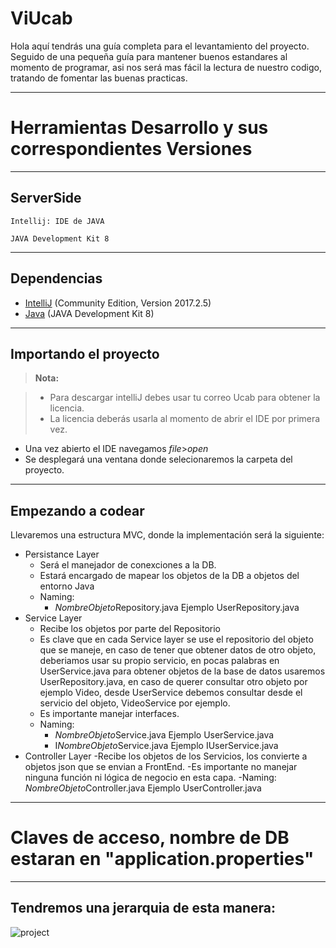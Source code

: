 ﻿ViUcab
===================


Hola aquí tendrás una guía completa para el levantamiento del proyecto. Seguido de una pequeña guía para mantener buenos estandares al momento de programar, asi nos será mas fácil la lectura de nuestro codigo, tratando de fomentar las buenas practicas. 

----------
Herramientas Desarrollo y sus correspondientes Versiones
=


----------


ServerSide
-
    Intellij: IDE de JAVA
    
	JAVA Development Kit 8
  


----------


      
Dependencias
-
- [IntelliJ](https://www.jetbrains.com/idea/download/#section=windows) (Community Edition, Version 2017.2.5)
- [Java](http://www.oracle.com/technetwork/java/javase/downloads/jdk8-downloads-2133151.html) (JAVA Development Kit 8)


----------

<i class="icon-download"></i> Importando el proyecto
-------------

> **Nota:**

> - Para descargar intelliJ debes usar tu correo Ucab para obtener la licencia.
> - La licencia deberás usarla al momento de abrir el IDE por primera vez.

 - Una vez abierto el IDE navegamos *file*>*open*
 - Se desplegará una ventana donde selecionaremos la carpeta del proyecto.


----------


<i class="icon-pencil"></i> Empezando a codear
-
Llevaremos una estructura MVC, donde la implementación será la siguiente:
	

 - Persistance Layer
 	 - Será el manejador de conexciones a la DB.
	 - Estará encargado de mapear los objetos de la DB a objetos del entorno Java
	 - Naming:
		 - *NombreObjeto*Repository.java Ejemplo UserRepository.java
 - Service Layer
	 - Recibe los objetos por parte del Repositorio
	 - Es clave que en cada Service layer se use el repositorio del objeto que se maneje, en caso de tener que obtener datos de otro objeto, deberiamos usar su propio servicio, en pocas palabras en UserService.java para obtener objetos de la base de datos usaremos UserRepository.java, en caso de querer consultar otro objeto por ejemplo Video, desde UserService debemos consultar desde el servicio del objeto, VideoService por ejemplo.
	 - Es importante manejar interfaces.
	 - Naming:
		 - *NombreObjeto*Service.java Ejemplo UserService.java
		 - I*NombreObjeto*Service.java Ejemplo IUserService.java
 - Controller Layer
	 -Recibe los objetos de los Servicios, los convierte a objetos json que se envian a FrontEnd.
	 -Es importante no manejar ninguna función ni lógica de negocio en esta capa.
	 -Naming:
		 *NombreObjeto*Controller.java Ejemplo UserController.java


----------
Claves de acceso, nombre de DB estaran en "application.properties"
=


----------


Tendremos una jerarquia de esta manera:
-


![project](https://imgur.com/a/0PHgF)